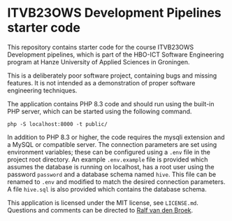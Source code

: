 # ITVB23OWS Development Pipelines starter code

This repository contains starter code for the course ITVB23OWS Development pipelines,
which is part of the HBO-ICT Software Engineering program at Hanze University of
Applied Sciences in Groningen.

This is a deliberately poor software project, containing bugs and missing features. It
is not intended as a demonstration of proper software engineering techniques.

The application contains PHP 8.3 code and should run using the built-in PHP server,
which can be started using the following command.

```
php -S localhost:8000 -t public/
```

In addition to PHP 8.3 or higher, the code requires the mysqli extension and a MySQL
or compatible server. The connection parameters are set using environment variables;
these can be configured using a `.env` file in the project root directory. An example
`.env.example` file is provided which assumes the database is running on localhost, has
a root user using the password `password` and a database schema named `hive`. This
file can be renamed to `.env` and modified to match the desired connection parameters.
A file `hive.sql` is also provided which contains the database schema.

This application is licensed under the MIT license, see `LICENSE.md`. Questions
and comments can be directed to
[Ralf van den Broek](https://github.com/ralfvandenbroek).